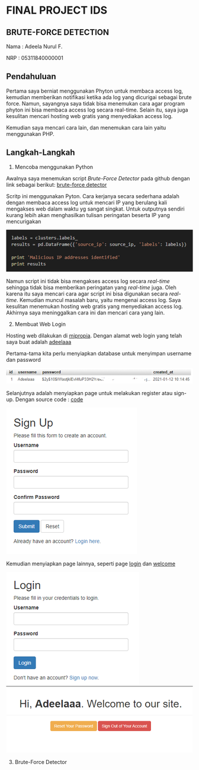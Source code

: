 # FINAL PROJECT IDS
## BRUTE-FORCE DETECTION

Nama : Adeela Nurul F.

NRP  : 05311840000001

## Pendahuluan

Pertama saya berniat menggunakan Phyton untuk membaca access log, kemudian memberikan notifikasi ketika ada log yang dicurigai sebagai brute force. Namun, sayangnya saya tidak bisa menemukan cara agar program phyton ini bisa membaca access log secara real-time. Selain itu, saya juga kesulitan mencari hosting web gratis yang menyediakan access log.

Kemudian saya mencari cara lain, dan menemukan cara lain yaitu menggunakan PHP.

## Langkah-Langkah

1. Mencoba menggunakan Python

Awalnya saya menemukan script _Brute-Force Detector_ pada github dengan link sebagai berikut: [brute-force detector](https://github.com/rahul2992/hack_detection)

Scritp ini menggunakan Pyton. Cara kerjanya secara sederhana adalah dengan membaca access log untuk mencari IP yang berulang kali mengakses web dalam waktu yg sangat singkat. Untuk outputnya sendiri kurang lebih akan menghasilkan tulisan peringatan beserta IP yang mencurigakan

![result](image/img-1.png)

Namun script ini tidak bisa mengakses access log secara _real-time_ sehingga tidak bisa memberikan peringatan yang _real-time_ juga. Oleh karena itu saya mencari cara agar script ini bisa digunakan secara _real-time_. Kemudian muncul masalah baru, yaitu mengenai access log. Saya kesulitan menemukan hosting web gratis yang menyediakan access log. Akhirnya saya meninggalkan cara ini dan mencari cara yang lain.

2. Membuat Web Login

Hosting web dilakukan di [mipropia](https://mipropia.com/). Dengan alamat web login yang telah saya buat adalah [adeelaaa](http://adeelaaa.mipropia.com/register.php?)

Pertama-tama kita perlu menyiapkan database untuk menyimpan username dan password

![database](image/img-2.png)

Selanjutnya adalah menyiapkan page untuk melakukan register atau sign-up. Dengan source code : [code](scriptphp_web/register.php)

![register](image/img-3.png)

Kemudian menyiapkan page lainnya, seperti page [login](scriptphp_web/login.php) dan [welcome](scriptphp_web/welcome.php)

![login](image/img-4.png)
![welcome](image/img-5.png)

3. Brute-Force Detector


